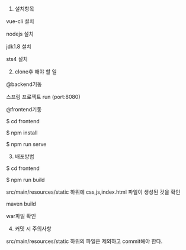 1. 설치항목

vue-cli 설치

nodejs 설치

jdk1.8 설치

sts4 설치


2. clone후 해야 할 일

@backend기동

스프링 프로젝트 run (port:8080)



@frontend기동

$ cd frontend

$ npm install

$ npm run serve



3. 배포방법

$ cd frontend

$ npm run build

src/main/resources/static 하위에 css,js,index.html 파일이 생성된 것을 확인


maven build

war파일 확인



4. 커밋 시 주의사항

src/main/resources/static 하위의 파일은 제외하고 commit해야 한다. 
